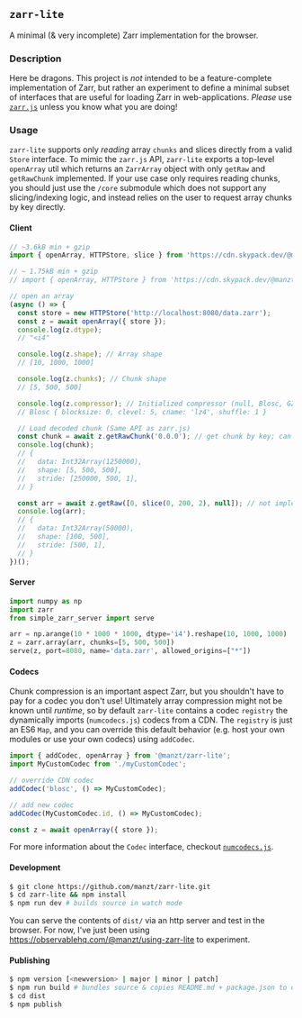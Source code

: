 ## `zarr-lite` 

A minimal (& very incomplete) Zarr implementation for the browser.

### Description

Here be dragons. This project is _not_ intended to be a feature-complete implementation of Zarr,
but rather an experiment to define a minimal subset of interfaces that are useful for 
loading Zarr in web-applications. _Please_ use [`zarr.js`](https://github.com/gzuidhof/zarr.js/)
unless you know what you are doing!

### Usage

`zarr-lite` supports only _reading_ array `chunks` and slices directly from a valid `Store` interface. To mimic
the `zarr.js` API, `zarr-lite` exports a top-level `openArray` util which returns an `ZarrArray` object 
with only `getRaw` and `getRawChunk` implemented. If your use case only requires reading chunks, you should just 
use the `/core` submodule which does not support any slicing/indexing logic, and instead relies on the user to
request array chunks by key directly.

#### Client

```javascript
// ~3.6kB min + gzip
import { openArray, HTTPStore, slice } from 'https://cdn.skypack.dev/@manzt/zarr-lite';

// ~ 1.75kB min + gzip
// import { openArray, HTTPStore } from 'https://cdn.skypack.dev/@manzt/zarr-lite/core';

// open an array
(async () => {
  const store = new HTTPStore('http://localhost:8080/data.zarr');
  const z = await openArray({ store });
  console.log(z.dtype);
  // "<i4"

  console.log(z.shape); // Array shape
  // [10, 1000, 1000]

  console.log(z.chunks); // Chunk shape
  // [5, 500, 500]

  console.log(z.compressor); // Initialized compressor (null, Blosc, GZip, or Zlib)
  // Blosc { blocksize: 0, clevel: 5, cname: 'lz4', shuffle: 1 }

  // Load decoded chunk (Same API as zarr.js)
  const chunk = await z.getRawChunk('0.0.0'); // get chunk by key; can also use [0, 0, 0];
  console.log(chunk);
  // {
  //   data: Int32Array(1250000),
  //   shape: [5, 500, 500],
  //   stride: [250000, 500, 1],
  // }

  const arr = await z.getRaw([0, slice(0, 200, 2), null]); // not implemented for `/core` submodule
  console.log(arr);
  // {
  //   data: Int32Array(50000),
  //   shape: [100, 500],
  //   stride: [500, 1],
  // }
})();
```


#### Server

```python
import numpy as np
import zarr
from simple_zarr_server import serve

arr = np.arange(10 * 1000 * 1000, dtype='i4').reshape(10, 1000, 1000)
z = zarr.array(arr, chunks=[5, 500, 500])
serve(z, port=8080, name='data.zarr', allowed_origins=["*"])
```


#### Codecs

Chunk compression is an important aspect Zarr, but you shouldn't have to pay for a codec 
you don't use! Ultimately array compression might not be known until _runtime_, so by
default `zarr-lite` contains a codec `registry` the dynamically imports (`numcodecs.js`)
codecs from a CDN. The `registry` is just an ES6 `Map`, and you can override this default
behavior (e.g. host your own modules or use your own codecs) using `addCodec`.

```javascript
import { addCodec, openArray } from '@manzt/zarr-lite';
import MyCustomCodec from './myCustomCodec';

// override CDN codec
addCodec('blosc', () => MyCustomCodec);

// add new codec
addCodec(MyCustomCodec.id, () => MyCustomCodec);

const z = await openArray({ store });
```

For more information about the `Codec` interface, checkout [`numcodecs.js`](https://github.com/manzt/numcodecs.js).



#### Development

```bash
$ git clone https://github.com/manzt/zarr-lite.git
$ cd zarr-lite && npm install
$ npm run dev # builds source in watch mode
```

You can serve the contents of `dist/` via an http server and test in the browser. For now, I've just been using 
https://observablehq.com/@manzt/using-zarr-lite to experiment.

#### Publishing

```bash
$ npm version [<newversion> | major | minor | patch]
$ npm run build # bundles source & copies README.md + package.json to dist/
$ cd dist
$ npm publish
```
